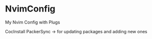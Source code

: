 # NvimConfig
 My Nvim Config with Plugs


CocInstall <language-server-name>
PackerSync -> for updating packages and adding new ones
